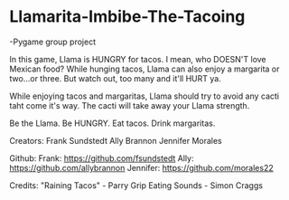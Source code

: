﻿# Llamarita-Imbibe-The-Tacoing
-Pygame group project

In this game, Llama is HUNGRY for tacos. I mean, who DOESN'T love Mexican food? While hunging tacos, Llama can also enjoy a margarita or two...or three. But watch out, too many and it'll HURT ya.

While enjoying tacos and margaritas, Llama should try to avoid any cacti taht come it's way.  The cacti will take away your Llama strength.

Be the Llama. Be HUNGRY. Eat tacos. Drink margaritas.

Creators:
Frank Sundstedt
Ally Brannon
Jennifer Morales

Github:
Frank: https://github.com/fsundstedt
Ally: https://github.com/allybrannon
Jennifer: https://github.com/morales22

Credits:
"Raining Tacos" - Parry Grip
Eating Sounds - Simon Craggs
